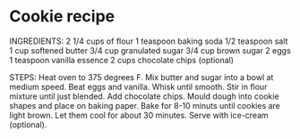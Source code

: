 # Cookie recipe
INGREDIENTS:
2 1/4 cups of flour
1 teaspoon baking soda
1/2 teaspoon salt
1 cup softened butter
3/4 cup granulated sugar
3/4 cup brown sugar
2 eggs
1 teaspoon vanilla essence
2 cups chocolate chips (optional)

STEPS:
Heat oven to 375 degrees F.
Mix butter and sugar into a bowl at medium speed.
Beat eggs and vanilla.
Whisk until smooth.
Stir in flour mixture until just blended.
Add chocolate chips.
Mould dough into cookie shapes and place on baking paper.
Bake for 8-10 minuts until cookies are light brown.
Let them cool for about 30 minutes.
Serve with ice-cream (optional).

